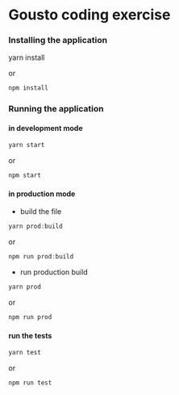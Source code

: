 # Gousto coding exercise

### Installing the application

yarn install

or
```javascript
npm install
```
>
### Running the application
#### in development mode
```javascript
yarn start
```
or
```javascript
npm start
```

#### in production mode
* build the file
```javascript
yarn prod:build
```
or
```javascript
npm run prod:build
```

* run production build
```javascript
yarn prod
```
or
```javascript
npm run prod
```

#### run the tests
```javascript
yarn test
```
or
```javascript
npm run test
```
